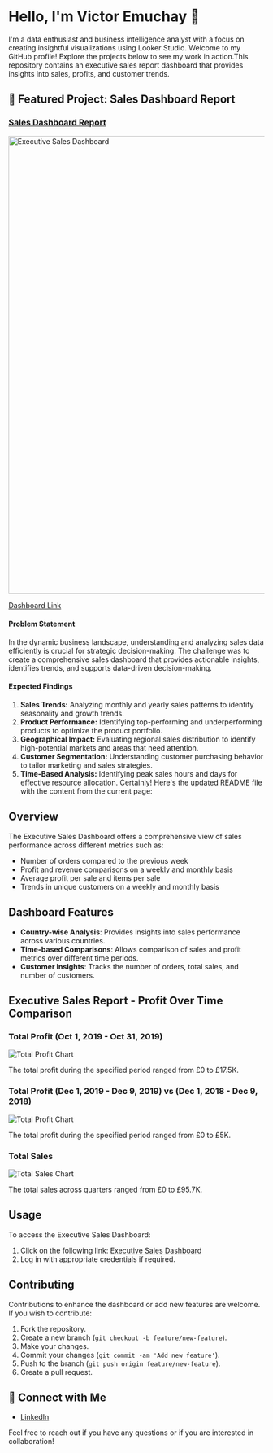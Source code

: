 # Hello, I'm Victor Emuchay 👋

I'm a data enthusiast and business intelligence analyst with a focus on creating insightful visualizations using Looker Studio. Welcome to my GitHub profile! Explore the projects below to see my work in action.This repository contains an executive sales report dashboard that provides insights into sales, profits, and customer trends.

## 🚀 Featured Project: Sales Dashboard Report

### [Sales Dashboard Report]([link-to-sales-dashboard](https://lookerstudio.google.com/u/0/reporting/b0692bbc-42d0-46ba-8120-2eb58ddcee65/page/OUOeD))
<img width="900" alt="Executive Sales Dashboard" src="https://github.com/Victor7615/Sales-Analysis/assets/92019004/2df9bec1-e791-401b-a902-fd4ac49242f8">

[Dashboard Link](https://lookerstudio.google.com/u/0/reporting/b0692bbc-42d0-46ba-8120-2eb58ddcee65/page/OUOeD)

#### Problem Statement
In the dynamic business landscape, understanding and analyzing sales data efficiently is crucial for strategic decision-making. The challenge was to create a comprehensive sales dashboard that provides actionable insights, identifies trends, and supports data-driven decision-making.

#### Expected Findings
1. **Sales Trends:** Analyzing monthly and yearly sales patterns to identify seasonality and growth trends.
2. **Product Performance:** Identifying top-performing and underperforming products to optimize the product portfolio.
3. **Geographical Impact:** Evaluating regional sales distribution to identify high-potential markets and areas that need attention.
4. **Customer Segmentation:** Understanding customer purchasing behavior to tailor marketing and sales strategies.
5. **Time-Based Analysis:** Identifying peak sales hours and days for effective resource allocation.
Certainly! Here's the updated README file with the content from the current page:


## Overview

The Executive Sales Dashboard offers a comprehensive view of sales performance across different metrics such as:

- Number of orders compared to the previous week
- Profit and revenue comparisons on a weekly and monthly basis
- Average profit per sale and items per sale
- Trends in unique customers on a weekly and monthly basis

## Dashboard Features

- **Country-wise Analysis**: Provides insights into sales performance across various countries.
- **Time-based Comparisons**: Allows comparison of sales and profit metrics over different time periods.
- **Customer Insights**: Tracks the number of orders, total sales, and number of customers.

## Executive Sales Report - Profit Over Time Comparison

### Total Profit (Oct 1, 2019 - Oct 31, 2019)

![Total Profit Chart](https://lookerstudio.google.com/u/0/reporting/b0692bbc-42d0-46ba-8120-2eb58ddcee65/page/p_b73n1rffad)

The total profit during the specified period ranged from £0 to £17.5K.

### Total Profit (Dec 1, 2019 - Dec 9, 2019) vs (Dec 1, 2018 - Dec 9, 2018)

![Total Profit Chart](https://lookerstudio.google.com/u/0/reporting/b0692bbc-42d0-46ba-8120-2eb58ddcee65/page/p_b73n1rffad)

The total profit during the specified period ranged from £0 to £5K.

### Total Sales

![Total Sales Chart](https://lookerstudio.google.com/u/0/reporting/b0692bbc-42d0-46ba-8120-2eb58ddcee65/page/p_b73n1rffad)

The total sales across quarters ranged from £0 to £95.7K.

## Usage

To access the Executive Sales Dashboard:

1. Click on the following link: [Executive Sales Dashboard](https://lookerstudio.google.com/u/0/reporting/b0692bbc-42d0-46ba-8120-2eb58ddcee65/page/OUOeD)
2. Log in with appropriate credentials if required.

## Contributing

Contributions to enhance the dashboard or add new features are welcome. If you wish to contribute:

1. Fork the repository.
2. Create a new branch (`git checkout -b feature/new-feature`).
3. Make your changes.
4. Commit your changes (`git commit -am 'Add new feature'`).
5. Push to the branch (`git push origin feature/new-feature`).
6. Create a pull request.


## 🔗 Connect with Me

- [LinkedIn](https://www.linkedin.com/in/victoremuchay/)


Feel free to reach out if you have any questions or if you are interested in collaboration!
